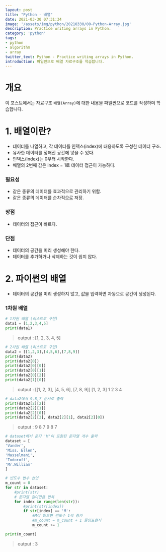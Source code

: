 ```yaml
---
layout: post
title: "Python - 배열"
date: 2021-03-30 07:31:34
image: '/assets/img/python/20210330/00-Python-Array.jpg'
description: Practice writing arrays in Python.
category: 'python'
tags:
- python
- algorithm
- array
twitter_text: Python - Practice writing arrays in Python.
introduction: 파일썬으로 배열 자료구조를 학습합니다.
---
```


# 개요

이 포스트에서는 자료구조 `배열(Array)`에 대한 내용을 파일썬으로 코드를 작성하며 학습합니다.

# 1. 배열이란?

- 데이터를 나열하고, 각 데이터를 인덱스(index)에 대응하도록 구성한 데이터 구조.
- 유사한 데이터를 정해진 공간에 넣을 수 있다.
- 인덱스(index)는 0부터 시작한다.
- 배열의 2번째 값은 index = 1로 데이터 접근이 가능하다.

### 필요성

- 같은 종류의 데이터를 효과적으로 관리하기 위함.
- 같은 종류의 데이터를 순차적으로 저장.

### 장점

- 데이터의 접근이 빠르다.

### 단점

- 데이터의 공간을 미리 생성해야 한다.
- 데이터를 추가하거나 삭제하는 것이 쉽지 않다.

# 2. 파이썬의 배열

- 데이터의 공간을 미리 생성하지 않고, 값을 입력하면 자동으로 공간이 생성된다.

### 1차원 배열

```python
# 1차원 배열 (리스트로 구현)
data1 = [1,2,3,4,5]
print(data1)
```

> output :
> [1, 2, 3, 4, 5]

```python
# 2차원 배열 (리스트로 구현)
data2 = [[1,2,3],[4,5,6],[7,8,9]]
print(data2)
print(data2[0])
print(data2[0][0])
print(data2[0][1])
print(data2[0][2])
print(data2[1][0])
```

> output :
> [[1, 2, 3], [4, 5, 6], [7, 8, 9]]
> [1, 2, 3]
> 1
> 2
> 3
> 4

```python
# data2에서 9,8,7 순서로 출력
print(data2[2][2])
print(data2[2][1])
print(data2[2][0])
print(data2[2][2], data2[2][1], data2[2][0])
```

> output :
> 9
> 8
> 7
> 9 8 7

```python
# dataset에서 문자 'M'이 포함된 문자열 개수 출력
dataset = [
'Vander',
'Miss. Ellen',
'Masselmani',
'Todoroff',
'Mr.William'
]

# 빈도수 변수 선언
m_count = 0
for str in dataset:
    #print(str)
    # 문자열 길이만큼 반복
    for index in range(len(str)):
        #print(str[index])
        if str[index] == 'M':
            #M이 있으면 빈도수 1씩 증가
            #m_count = m_count + 1 줄임표현식
            m_count += 1

print(m_count)
```

> output :
> 3

